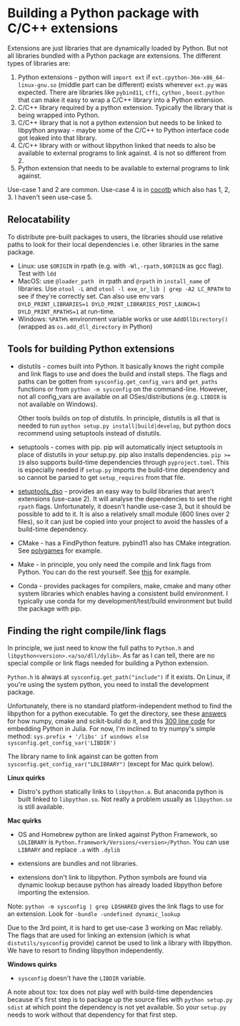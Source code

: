 # Building a Python package with C/C++ extensions

Extensions are just libraries that are dynamically loaded by Python. But not all libraries bundled with a Python package are extensions. The different types of libraries are:

1. Python extensions - python will `import ext` if `ext.cpython-36m-x86_64-linux-gnu.so` (middle part can be different) exists wherever `ext.py` was expected. There are libraries like `pybind11`, `cffi`, `cython` , `boost.python` that can make it easy to wrap a C/C++ library into a Python extension.
2. C/C++ library required by a python extension. Typically the library that is being wrapped into Python.
3. C/C++ library that is not a python extension but needs to be linked to libpython anyway - maybe some of the C/C++ to Python interface code got leaked into that library.
4. C/C++ library with or without libpython linked that needs to also be available to external programs to link against. 4 is not so different from 2.
5. Python extension that needs to be available to external programs to link against.



Use-case 1 and 2 are common. Use-case 4 is in [cocotb](https://github.com/cocotb/cocotb) which also has 1, 2, 3. I haven't seen use-case 5.



## Relocatability

To distribute pre-built packages to users, the libraries should use relative paths to look for their local dependencies i.e. other libraries in the same package.

- Linux: use `$ORIGIN` in rpath (e.g. with `-Wl,-rpath,$ORIGIN` as gcc flag). Test with `ldd`
- MacOS: use `@loader_path `  in rpath and `@rpath` in `install_name` of libraries. Use `otool -L` and `otool -l exe_or_lib | grep -A2 LC_RPATH` to see if they're correctly set. Can also use env vars `DYLD_PRINT_LIBRARIES=1 DYLD_PRINT_LIBRARIES_POST_LAUNCH=1 DYLD_PRINT_RPATHS=1` at run-time.
- Windows: `%PATH%` environment variable works or use `AddDllDirectory()` (wrapped as `os.add_dll_directory` in Python)



## Tools for building Python extensions

- distutils - comes built into Python. It basically knows the right compile and link flags to use and does the build and install steps. The flags and paths can be gotten from `sysconfig.get_config_vars` and `get_paths` functions  or from `python -m sysconfig` on the command-line. However, not all config_vars are available on all OSes/distributions (e.g. `LIBDIR` is not available on Windows). 

  Other tools builds on top of distutils. In principle, distutils is all that is needed to run `python setup.py install|build|develop`, but python docs recommend using setuptools instead of distutils.

- setuptools - comes with pip. pip will automatically inject setuptools in place of distutils in your setup.py.  pip also installs dependencies. `pip >= 19` also supports build-time dependencies through `pyproject.toml`. This is especially needed if `setup.py` imports the build-time dependency and so cannot be parsed to get `setup_requires` from that file.

- [setuptools_dso](https://github.com/mdavidsaver/setuptools_dso) - provides an easy way to build libraries that aren't extensions (use-case 2). It will analyse the dependencies to set the right `rpath` flags. Unfortunately, it doesn't handle use-case 3, but it should be possible to add to it. It is also a relatively small module (600 lines over 2 files), so it can just be copied into your project to avoid the hassles of a build-time dependency.

- CMake - has a FindPython feature. pybind11 also has CMake integration. See [polygames](https://github.com/facebookincubator/Polygames) for example. 

- Make - in principle, you only need the compile and link flags from Python. You can do the rest yourself. See [this]( http://notes.secretsauce.net/notes/2017/11/14_python-extension-modules-without-setuptools-or-distutils.html) for example.

- Conda - provides packages for compilers, make, cmake and many other system libraries which enables having a consistent build environment. I typically use conda for my development/test/build environment but build the package with pip. 



## Finding the right compile/link flags

In principle, we just need to know the full paths to `Python.h` and `libpython<version>.<a/so/dll/dylib>`. As far as I can tell, there are no special compile or link flags needed for building a Python extension. 

`Python.h` is always at `sysconfig.get_path("include")` if it exists. On Linux, if you're using the system python, you need to install the development package.

Unfortunately, there is no standard platform-independent method to find the libpython for a python executable. To get the directory, see these [answers](https://stackoverflow.com/questions/47423246/get-pythons-lib-path) for how numpy, cmake and scikit-build do it, and this [300 line code](https://github.com/JuliaPy/PyCall.jl/blob/master/deps/find_libpython.py) for embedding Python in Julia. For now, I'm inclined to try numpy's simple method: `sys.prefix + '/libs' if windows else sysconfig.get_config_var('LIBDIR')`

The library name to link against can be gotten from `sysconfig.get_config_var("LDLIBRARY")` (except for Mac quirk below).



**Linux quirks**

- Distro's python statically links to `libpython.a`. But anaconda python is built linked to `libpython.so`. Not really a problem usually as `libpython.so` is still available.



**Mac quirks**

- OS and Homebrew python are linked against Python Framework, so `LDLIBRARY` is `Python.framework/Versions/<version>/Python`. You can use `LIBRARY` and replace `.a` with `.dylib`

- extensions are bundles and not libraries.
- extensions don't link to libpython. Python symbols are found via dynamic lookup because python has already loaded libpython before importing the extension.

Note: `python -m sysconfig | grep LDSHARED` gives the link flags to use for an extension. Look for `-bundle -undefined dynamic_lookup`

Due to the 3rd point, it is hard to get use-case 3 working on Mac reliably. The flags that are used for linking an extension (which is what `distutils/sysconfig` provide) cannot be used to link a library with libpython. We have to resort to finding libpython independently.



**Windows quirks**

- `sysconfig` doesn't have the `LIBDIR` variable.



A note about tox: tox does not play well with build-time dependencies because it's first step is to package up the source files with `python setup.py sdist` at which point the dependency is not yet available. So your `setup.py` needs to work without that dependency for that first step.